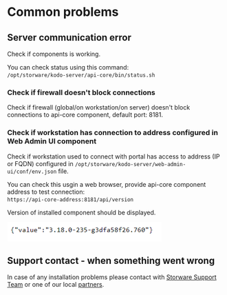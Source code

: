 # Common problems

## Server communication error

Check if components is working.

You can check status using this command:  
`/opt/storware/kodo-server/api-core/bin/status.sh`

### Check if firewall doesn't block connections

Check if firewall \(global/on workstation/on server\) doesn't block connections to api-core component, default port: 8181.

### Check if workstation has connection to address configured in Web Admin UI component

Check if workstation used to connect with portal has access to address \(IP or FQDN\) configured in `/opt/storware/kodo-server/web-admin-ui/conf/env.json` file.

You can check this usgin a web browser, provide api-core component address to test connection:  
`https://api-core-address:8181/api/version`

Version of installed component should be displayed.

![Version of installed api-core component](.gitbook/assets/apiversion.png)

## Support contact - when something went wrong

In case of any installation problems please contact with [Storware Support Team](mailto:support@storware.eu) or one of our local [partners](https://storware.eu/en/partners/).

